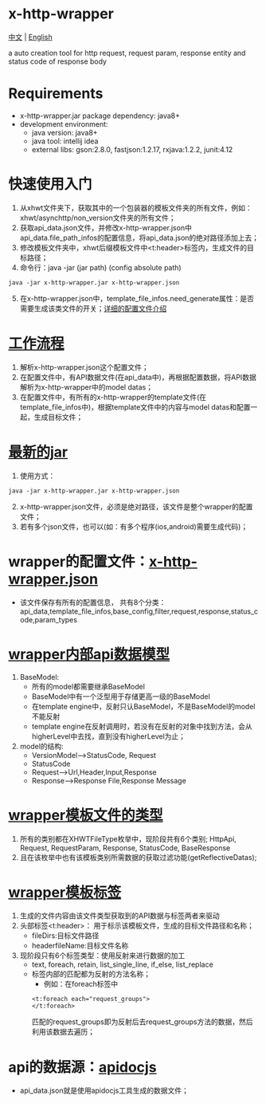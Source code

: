 # x-http-wrapper

[中文](README_ch.md) | [English](README.md)

a auto creation tool for http request, request param, response entity and status code of response body


# Requirements
* x-http-wrapper.jar package dependency: java8+
* development environment:
    * java version: java8+
    * java tool: intellij idea
    * external libs: gson:2.8.0, fastjson:1.2.17, rxjava:1.2.2, junit:4.12


# 快速使用入门
1. 从xhwt文件夹下，获取其中的一个包装器的模板文件夹的所有文件，例如：xhwt/asynchttp/non_version文件夹的所有文件；
2. 获取api_data.json文件，并修改x-http-wrapper.json中api_data.file_path_infos的配置信息，将api_data.json的绝对路径添加上去；
3. 修改模板文件夹中，xhwt后缀模板文件中<t:header>标签内，生成文件的目标路径；
4. 命令行：java -jar (jar path) (config absolute path)
```
java -jar x-http-wrapper.jar x-http-wrapper.json
```
5. 在x-http-wrapper.json中，template_file_infos.need_generate属性：是否需要生成该类文件的开关；[详细的配置文件介绍](guide/config-structure.md)


# [工作流程](guide/global-process.png)
1. 解析x-http-wrapper.json这个配置文件；
2. 在配置文件中，有API数据文件(在api_data中)，再根据配置数据，将API数据解析为x-http-wrapper中的model datas；
3. 在配置文件中，有所有的x-http-wrapper的template文件(在template_file_infos中)，根据template文件中的内容与model datas和配置一起，生成目标文件；


# [最新的jar](guide/x-http-wrapper.jar)
1. 使用方式：
```
java -jar x-http-wrapper.jar x-http-wrapper.json
```
2. x-http-wrapper.json文件，必须是绝对路径，该文件是整个wrapper的配置文件；
3. 若有多个json文件，也可以(如：有多个程序(ios,android)需要生成代码)；


# wrapper的配置文件：[x-http-wrapper.json](guide/config-structure.md)
   * 该文件保存有所有的配置信息， 共有8个分类：
   api_data,template_file_infos,base_config,filter,request,response,status_code,param_types


# [wrapper内部api数据模型](guide/xhw-model.md)
1. BaseModel:
    * 所有的model都需要继承BaseModel
    * BaseModel中有一个泛型用于存储更高一级的BaseModel
    * 在template engine中，反射只认BaseModel，不是BaseModel的model不能反射
    * template engine在反射调用时，若没有在反射的对象中找到方法，会从higherLevel中去找，直到没有higherLevel为止；
2. model的结构:
    * VersionModel-->StatusCode, Request
    * StatusCode
    * Request-->Url,Header,Input,Response
    * Response-->Response File,Response Message


# [wrapper模板文件的类型](guide/template-type.md)
1. 所有的类别都在XHWTFileType枚举中，现阶段共有6个类别;
    HttpApi, Request, RequestParam, Response, StatusCode, BaseResponse
2. 且在该枚举中也有该模板类别所需数据的获取过滤功能(getReflectiveDatas);


# [wrapper模板标签](guide/template-file_and_tags.md)
1. 生成的文件内容由该文件类型获取到的API数据与标签两者来驱动
2. 头部标签<t:header>： 用于标示该模板文件，生成的目标文件路径和名称；
    * fileDirs:目标文件路径
    * headerfileName:目标文件名称
3. 现阶段只有6个标签类型：使用反射来进行数据的加工
    * text, foreach, retain, list_single_line, if_else, list_replace
    * 标签内部的匹配都为反射的方法名称；
        * 例如：在foreach标签中
        ```xhtml
        <t:foreach each="request_groups">
        </t:foreach>
        ```
        匹配的request_groups即为反射后去request_groups方法的数据，然后利用该数据去遍历；


# api的数据源：[apidocjs](guide/apidocjs.md)
* api_data.json就是使用apidocjs工具生成的数据文件；

